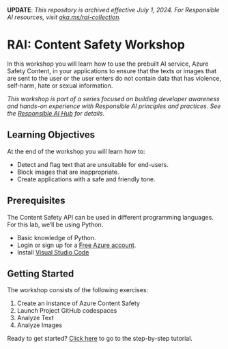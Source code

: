 **UPDATE**: *This repository is archived effective July 1, 2024. For Responsible AI resources, visit [aka.ms/rai-collection](https://aka.ms/rai-collection).*

# RAI: Content Safety Workshop

In this workshop you will learn how to use the prebuilt AI service, Azure Safety Content, in your applications to ensure that the texts or images that are sent to the user or the user enters do not contain data that has violence, self-harm, hate or sexual information.

_This workshop is part of a series focused on building developer awareness and hands-on experience with Responsible AI principles and practices. See the [Responsible AI Hub](https://aka.ms/rai-hub/website) for details_.

## Learning Objectives

At the end of the workshop you will learn how to:

* Detect and flag text that are unsuitable for end-users.
* Block images that are inappropriate.
* Create applications with a safe and friendly tone.

## Prerequisites

The Content Safety API can be used in different programming languages. For this lab, we’ll be using Python.
-	Basic knowledge of Python.
-	Login or sign up for a [Free Azure account](https://azure.microsoft.com/free/).
-	Install [Visual Studio Code](https://code.visualstudio.com/Download "Visual Studio Code")


## Getting Started

The workshop consists of the following exercises:
1. Create an instance of Azure Content Safety
2. Launch Project GitHub codespaces
3. Analyze Text
4. Analyze Images

Ready to get started? [Click here](docs/README.md) to go to the step-by-step tutorial.
